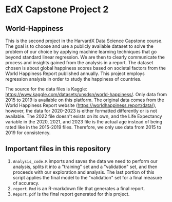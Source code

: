 # EdX Capstone Project 2
## World-Happiness
This is the second project in the HarvardX Data Science Capstone course. The goal is to choose and use a publicly available dataset to solve the problem of our choice by applying machine learning techniques that go beyond standard linear regression. We are then to clearly communicate the process and insights gained from the analysis in a report. The dataset chosen is about global happiness scores based on societal factors from the World Happiness Report published annually. This project employs regression analysis in order to study the happiness of countries.

The source for the data files is Kaggle: https://www.kaggle.com/datasets/unsdsn/world-happiness/. Only data from 2015 to 2019 is available on this platform. The original data comes from the World Happiness Report website (https://worldhappiness.report/data/), however, the data for 2020-2023 is either formatted differently or is not available. The 2022 file doesn't exists on its own, and the Life Expectancy variable in the 2020, 2021, and 2023 file is the actual age instead of being rated like in the 2015-2019 files. Therefore, we only use data from 2015 to 2019 for consistency.

## Important files in this repository
1. `Analysis_code.R` imports and saves the data we need to perform our analysis, splits it into a "training" set and a "validation" set, and then proceeds with our exploration and analysis. The last portion of this script applies the final model to the "validation" set for a final measure of accuracy.
2. `report.Rmd` is an R-markdown file that generates a final report.
3. `Report.pdf` is the final report generated for this project.
